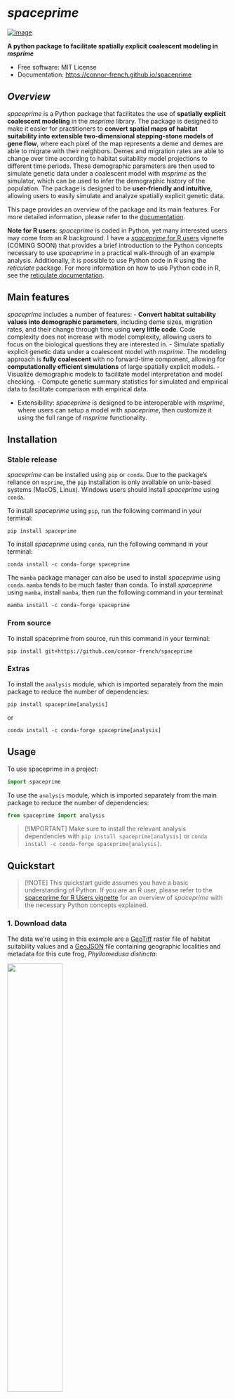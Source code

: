 # *spaceprime*


[![image](https://img.shields.io/pypi/v/spaceprime.svg)](https://pypi.python.org/pypi/spaceprime)

**A python package to facilitate spatially explicit coalescent modeling
in *msprime***

- Free software: MIT License
- Documentation: <https://connor-french.github.io/spaceprime>

## *Overview*

*spaceprime* is a Python package that facilitates the use of **spatially
explicit coalescent modeling** in the *msprime* library. The package is
designed to make it easier for practitioners to **convert spatial maps
of habitat suitability into extensible two-dimensional stepping-stone
models of gene flow**, where each pixel of the map represents a deme and
demes are able to migrate with their neighbors. Demes and migration
rates are able to change over time according to habitat suitability
model projections to different time periods. These demographic
parameters are then used to simulate genetic data under a coalescent
model with *msprime* as the simulator, which can be used to infer the
demographic history of the population. The package is designed to be
**user-friendly and intuitive**, allowing users to easily simulate and
analyze spatially explicit genetic data.

This page provides an overview of the package and its main features. For
more detailed information, please refer to the
[documentation](https://connor-french.github.io/spaceprime).

**Note for R users**: *spaceprime* is coded in Python, yet many
interested users may come from an R background. I have a [*spaceprime*
for R users]() vignette (COMING SOON) that provides a brief introduction
to the Python concepts necessary to use *spaceprime* in a practical
walk-through of an example analysis. Additionally, it is possible to use
Python code in R using the *reticulate* package. For more information on
how to use Python code in R, see the [reticulate
documentation](https://rstudio.github.io/reticulate/).

## Main features

*spaceprime* includes a number of features: - **Convert habitat
suitability values into demographic parameters**, including deme sizes,
migration rates, and their change through time using **very little
code**. Code complexity does not increase with model complexity,
allowing users to focus on the biological questions they are interested
in. - Simulate spatially explicit genetic data under a coalescent model
with *msprime*. The modeling approach is **fully coalescent** with no
forward-time component, allowing for **computationally efficient
simulations** of large spatially explicit models. - Visualize
demographic models to facilitate model interpretation and model
checking. - Compute genetic summary statistics for simulated and
empirical data to facilitate comparison with empirical data.  
- Extensibility: *spaceprime* is designed to be interoperable with
*msprime*, where users can setup a model with *spaceprime*, then
customize it using the full range of *msprime* functionality.

## Installation

### Stable release

*spaceprime* can be installed using `pip` or `conda`. Due to the
package’s reliance on `msprime`, the `pip` installation is only
available on unix-based systems (MacOS, Linux). Windows users should
install *spaceprime* using `conda`.

To install *spaceprime* using `pip`, run the following command in your
terminal:

``` {bash}
pip install spaceprime
```

To install *spaceprime* using `conda`, run the following command in your
terminal:

``` {bash}
conda install -c conda-forge spaceprime
```

The `mamba` package manager can also be used to install *spaceprime*
using `conda`. `mamba` tends to be much faster than conda. To install
*spaceprime* using `mamba`, install `mamba`, then run the following
command in your terminal:

``` {bash}
mamba install -c conda-forge spaceprime
```

### From source

To install spaceprime from source, run this command in your terminal:

``` {bash}
pip install git+https://github.com/connor-french/spaceprime
```

### Extras

To install the `analysis` module, which is imported separately from the
main package to reduce the number of dependencies:

``` {bash}
pip install spaceprime[analysis]
```

or

``` {bash}
conda install -c conda-forge spaceprime[analysis]
```

## Usage

To use spaceprime in a project:

``` python
import spaceprime
```

To use the `analysis` module, which is imported separately from the main
package to reduce the number of dependencies:

``` python
from spaceprime import analysis
```

> \[!IMPORTANT\] Make sure to install the relevant analysis dependencies
> with `pip install spaceprime[analysis]` or
> `conda install -c conda-forge spaceprime[analysis]`.

## Quickstart

> \[!NOTE\] This quickstart guide assumes you have a basic understanding
> of Python. If you are an R user, please refer to the [spaceprime for R
> Users vignette](https://connor-french.github.io/spaceprime) for an
> overview of *spaceprime* with the necessary Python concepts explained.

### 1. Download data

The data we’re using in this example are a
[GeoTiff](https://en.wikipedia.org/wiki/GeoTIFF) raster file of habitat
suitability values and a [GeoJSON](https://geojson.org/) file containing
geographic localities and metadata for this cute frog, *Phyllomedusa
distincta*:

<img src="images/pdistincta.jpg" style="width:50.0%"
data-fig-align="center" />

Follow the link to download the [projections.tif
file](https://github.com/connor-french/spaceprime/raw/main/spaceprime/data/projections.tif).
You do not need to download the
[localities.geojson](https://raw.githubusercontent.com/connor-french/spaceprime/main/spaceprime/data/localities.geojson)
file, as it is read in from the web in the code below.

The raster file contains 23 layers, where each layer is a projection of
the [habitat suitability model (aka species distribution model or
ecological niche
model)](https://en.wikipedia.org/wiki/Species_distribution_modelling) to
a time slice in the past, ranging from the present day to 22,000 years
ago in 1,000 year intervals. The habitat suitability values range from
zero to one, where zero represents no suitability for the species and
one represents perfect suitability. In the following plots, **yellow
represents higher suitability and purple represents lower suitability**.
Here are a few time slices of the model:

<img src="index_files/figure-commonmark/timeslices1-output-1.png"
id="timeslices1" />

The GeoJSON file contains geographic localities of *P. distincta* in the
Brazilian Atlantic Forest, along with metadata about each locality. Here
are the localities plotted on top of the present-day habitat suitability
model:

<img src="index_files/figure-commonmark/localities-output-1.png"
id="localities" />

### 2. Read in packages and data

Now that we have our data, let’s read in the packages and data we’ll be
using. Make sure to replace the `projections.tif` file path with the
path to the file on your system:

``` python
import spaceprime as sp
import geopandas as gpd
import rasterio


r = rasterio.open("projections.tif")
locs = gpd.read_file("https://raw.githubusercontent.com/connor-french/spaceprime/main/spaceprime/data/localities.geojson")
```

### 3. Set up the demographic model

Next, we’ll convert the habitat suitability values into deme sizes, so
each cell in the raster will represent a deme in our model. We’ll use a
linear transformation to convert the suitability values to deme sizes,
where the suitability value is multiplied by a constant to get the deme
size. The constant is the maximum local deme size, which we set to 1000.
For more on transformations, see the [suitability to deme size
transformation functions vignette](trans-fns.md).

``` python
d = sp.raster_to_demes(r, transformation="linear", max_local_size=1000)
```

Now that we have our deme sizes, we can set up the demographic model.
The model that *spaceprime* uses is a two-dimensional stepping-stone
model with a global migration rate of 0.001 between neighboring demes.
The global rate by default is scaled, where demes exchange the same
number of migrants with their neighbors, regardless of deme size. To
change this behavior, set `scale=false`. Using a single value for the
`timesteps` argument tells spaceprime that 1000 generations passes in
between each raster time step in the model, which we are assuming here.
This step may take a few seconds (10-15 seconds on my machine) to run.

``` python
# initialize the model
demo = sp.spDemography()

# populate the spDemography object with the deme sizes and migration rates
demo.stepping_stone_2d(d, rate=0.001, timesteps=1000)
```

After initializing the spatial component of the simulation, it’s
desirable to add one or more ancestral populations to the model. This is
done by providing a list of ancestral population sizes and the time (in
generations) at which the spatially distributed demes migrate into the
ancestral population(s). The following code adds a single ancestral
population of 100,000 individuals that demes merge into 23,000
generations in the past:

``` python
# add ancestral population
demo.add_ancestral_populations([100000], 23000)
```

### 4. Inspect your model

Now that we have our demographic model set up, we can inspect it to make
sure it looks as expected. *spaceprime* has a series of `plot_()`
functions that make this easier.

#### `plot_landscape()`

`plot_landscape()` plots the deme sizes in space, which allows you to
quickly inspect whether the transformation you applied to your habitat
suitability map make sense. Here, we provide the demographic model
object, the raster object, the index of the time slice to plot (0 for
the present day in this case), and `basemap=True` to add an
[OpenStreetMap](https://www.openstreetmap.org/) basemap, providing
geographic context to the plot. If you don’t have an internet
connection, set `basemap=False` (the default) to plot without the
basemap.

``` python
sp.plot_landscape(demo, r, 0, basemap=True)
```

<img src="index_files/figure-commonmark/plot-landscape-output-1.png"
id="plot-landscape" />

#### `plot_model()`

`plot_model()` plots the deme sizes on a
[folium](https://python-visualization.github.io/folium/latest/index.html)
interactive map, with precise deme sizes and outgoing migration rates
for each deme present in a popup. *Note*- the below is rendered as an
image, but the actual plot is interactive.

``` python
sp.plot_model(demo, r, 0)
```

<img src="images/plot_model.png" data-fig-align="center" />

### 4. Simulate genetic data

Before simulating this demography, we need to create a sample dictionary
that translates the empirical sampling localities to the model’s deme
indices and maps those to the number of samples to take from each deme.
By default, this function sets the number of individuals to sample from
each deme to the number of empirical localities in that deme. The
`coords_to_sample_dict()` function also returns two other dictionaries
that are not used in this example, so we’ll ignore them.

``` python
sample_dict, _, _ = sp.coords_to_sample_dict(r, locs)
```

Now we get to simulate! The first task is to simulate the ancestry of
the samples using the coalescent. All of the hard work is done through
`msprime`’s `sim_ancestry()` function, for which `spaceprime` provides a
convenience wrapper. This function returns a \[tskit
TreeSequence(https://tskit.dev/tskit/docs/stable/python-api.html#trees-and-tree-sequences),
which “represents a sequence of correlated evolutionary trees along a
genome” and is and incredibly powerful and compact data representation
for population genomic analyses. The minimum number of arguments
required for this function are the sample dictionary and the demographic
model. The sequence length is also necessary for overlaying mutations in
the next step. We’ll set `record_provenance` to False to decrease the
memory overhead of storing a bunch of metadata about the simulation.

This step may take a minute or so to run.

``` python
sim = sp.sim_ancestry(samples=sample_dict, demography=demo, sequence_length=1e5, record_provenance=False, random_seed=42)

print(sim)
```

    ╔═══════════════════════════╗
    ║TreeSequence               ║
    ╠═══════════════╤═══════════╣
    ║Trees          │          1║
    ╟───────────────┼───────────╢
    ║Sequence Length│     100000║
    ╟───────────────┼───────────╢
    ║Time Units     │generations║
    ╟───────────────┼───────────╢
    ║Sample Nodes   │        344║
    ╟───────────────┼───────────╢
    ║Total Size     │  205.8 KiB║
    ╚═══════════════╧═══════════╝
    ╔═══════════╤════╤═════════╤════════════╗
    ║Table      │Rows│Size     │Has Metadata║
    ╠═══════════╪════╪═════════╪════════════╣
    ║Edges      │ 686│ 21.4 KiB│          No║
    ╟───────────┼────┼─────────┼────────────╢
    ║Individuals│ 172│  4.7 KiB│          No║
    ╟───────────┼────┼─────────┼────────────╢
    ║Migrations │   0│  8 Bytes│          No║
    ╟───────────┼────┼─────────┼────────────╢
    ║Mutations  │   0│ 16 Bytes│          No║
    ╟───────────┼────┼─────────┼────────────╢
    ║Nodes      │ 687│ 18.8 KiB│          No║
    ╟───────────┼────┼─────────┼────────────╢
    ║Populations│3481│155.4 KiB│         Yes║
    ╟───────────┼────┼─────────┼────────────╢
    ║Provenances│   0│ 16 Bytes│          No║
    ╟───────────┼────┼─────────┼────────────╢
    ║Sites      │   0│ 16 Bytes│          No║
    ╚═══════════╧════╧═════════╧════════════╝

We’ll take a peak at a single tree from the TreeSequence object to see
what it looks like. The `draw_tree()` function is a convenience function
that uses `msprime`’s `draw_text()` function to plot a single tree from
the TreeSequence object. Here, I removed the node labels because there
are tons of nodes that crowd the plot and we’re only interested in the
tree structure.

``` python
first_tree = sim.first()
node_labels = {node.id: "" for node in sim.nodes()}
first_tree.draw_svg(y_axis=True, size=(600, 400), node_labels=node_labels)
```

<img src="index_files/figure-commonmark/draw-tree-output-1.svg"
id="draw-tree" />

Overlaying mutations after simulating ancestry isn’t necessary for
calculating genetic summary statistics on a TreeSequence, but it is
necessary if you would like to compare your simulations with empirical
data that are represented as a table of genotypes rather than a
TreeSequence. The `sim_mutations()` function overlays mutations on the
TreeSequence object returned by `sim_ancestry()` and requires the
mutation rate. The mutation rate is the number of mutations per base
pair per generation. For this example, we’ll use a mutation rate of
1e-9, which is a common rate for vertebrates. You can see from the table
that the tree sequence has some mutations!

``` python
sim = sp.sim_mutations(sim, rate=1e-10, random_seed=490)

print(sim)
```

    ╔═══════════════════════════╗
    ║TreeSequence               ║
    ╠═══════════════╤═══════════╣
    ║Trees          │          1║
    ╟───────────────┼───────────╢
    ║Sequence Length│     100000║
    ╟───────────────┼───────────╢
    ║Time Units     │generations║
    ╟───────────────┼───────────╢
    ║Sample Nodes   │        344║
    ╟───────────────┼───────────╢
    ║Total Size     │  209.4 KiB║
    ╚═══════════════╧═══════════╝
    ╔═══════════╤════╤═════════╤════════════╗
    ║Table      │Rows│Size     │Has Metadata║
    ╠═══════════╪════╪═════════╪════════════╣
    ║Edges      │ 686│ 21.4 KiB│          No║
    ╟───────────┼────┼─────────┼────────────╢
    ║Individuals│ 172│  4.7 KiB│          No║
    ╟───────────┼────┼─────────┼────────────╢
    ║Migrations │   0│  8 Bytes│          No║
    ╟───────────┼────┼─────────┼────────────╢
    ║Mutations  │  48│  1.8 KiB│          No║
    ╟───────────┼────┼─────────┼────────────╢
    ║Nodes      │ 687│ 18.8 KiB│          No║
    ╟───────────┼────┼─────────┼────────────╢
    ║Populations│3481│155.4 KiB│         Yes║
    ╟───────────┼────┼─────────┼────────────╢
    ║Provenances│   1│763 Bytes│          No║
    ╟───────────┼────┼─────────┼────────────╢
    ║Sites      │  48│  1.2 KiB│          No║
    ╚═══════════╧════╧═════════╧════════════╝

The mutations will be spread across the TreeSequence, but there are a
few on the first tree.

``` python
first_tree_mut = sim.first()

node_labels = {node.id: "" for node in sim.nodes()}
first_tree_mut.draw_svg(y_axis=True, size=(600, 400), node_labels=node_labels)
```

<img src="index_files/figure-commonmark/draw-mutations-output-1.svg"
id="draw-mutations" />

From here, you have a few options. You can:

- Use the `analysis` module to calculate genetic summary statistics on
  the TreeSequence object. For more information on how to use the
  `analysis` module, see the [analysis module documentation]().
- Save the TreeSequence to use later or analyze on a platform like
  [tskit](https://tskit.dev/tskit/docs/stable/introduction.html) with
  `sim.dump(file_path_to_write_to)`.  
- Convert the TreeSequence with mutations to a genotype matrix for use
  in a program like
  [scikit-allel](https://scikit-allel.readthedocs.io/en/stable/) with
  `sim.genotype_matrix()`. For more information on how to use this
  function, see the [tskit
  documentation](https://tskit.dev/tskit/docs/stable/python-api.html#tskit.TreeSequence.genotype_matrix).  
- Export the TreeSequence with mutations to a VCF file using
  `sim.write_vcf`. For more information on how to use this function, see
  the [tskit
  documentation](https://tskit.dev/tskit/docs/stable/python-api.html#tskit.TreeSequence.write_vcf).

> \[!TODO\] add a link to the analysis module documentation when it’s
> ready.

## Report Issues

<https://github.com/connor-french/spaceprime/issues>

